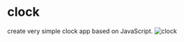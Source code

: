 # clock

create very simple clock app based on JavaScript.
![clock](https://user-images.githubusercontent.com/92014511/216174220-e58b9129-6f05-4991-96ed-dc5d0ffcf34b.PNG)
